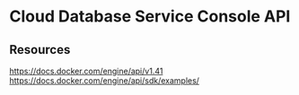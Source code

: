 # Cloud Database Service Console API

## Resources

https://docs.docker.com/engine/api/v1.41
https://docs.docker.com/engine/api/sdk/examples/
